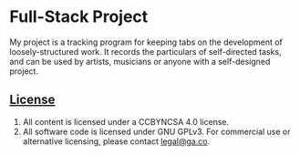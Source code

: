 # Full-Stack Project

My project is a tracking program for keeping tabs on the development of loosely-structured work. It records the particulars of self-directed tasks, and can be used by artists, musicians or anyone with a self-designed project.

## [License](LICENSE)

1. All content is licensed under a CC­BY­NC­SA 4.0 license.
1. All software code is licensed under GNU GPLv3. For commercial use or
    alternative licensing, please contact legal@ga.co.
